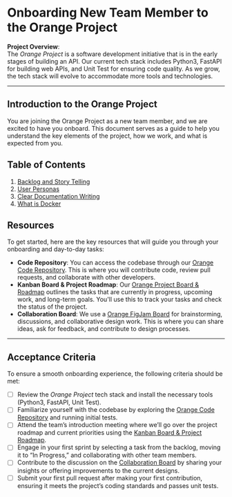 # Onboarding New Team Member to the Orange Project

**Project Overview**:  
The *Orange Project* is a software development initiative that is in the early stages of building an API. Our current
tech stack includes Python3, FastAPI for building web APIs, and Unit Test for ensuring code quality. As we grow, the
tech stack will evolve to accommodate more tools and technologies.

---

## Introduction to the Orange Project

You are joining the Orange Project as a new team member, and we are excited to have you onboard. This document serves as
a guide to help you understand the key elements of the project, how we work, and what is expected from you.

## Table of Contents

1. [Backlog and Story Telling](./backlog_and_storytelling.md)
2. [User Personas](./user_personas.md)
3. [Clear Documentation Writing](./)
4. [What is Docker](./docker.md)

## Resources

To get started, here are the key resources that will guide you through your onboarding and day-to-day tasks:

- **Code Repository**: You can access the codebase through
  our [Orange Code Repository](https://github.com/jackyhuynh/orange.git). This is where you will contribute code, review
  pull requests, and collaborate with other developers.
- **Kanban Board & Project Roadmap**:
  Our [Orange Project Board & Roadmap](https://github.com/users/jackyhuynh/projects/6) outlines the tasks that are
  currently in progress, upcoming work, and long-term goals. You'll use this to track your tasks and check the status of
  the project.
- **Collaboration Board**: We use
  a [Orange FigJam Board](https://www.figma.com/board/8ByAhNi4beFyRFRKVSBLH5/Orange-Board?node-id=0-1&t=KdqWDxHU7CWV99aj-1)
  for brainstorming, discussions, and collaborative design work. This is where you can share ideas, ask for feedback,
  and contribute to design processes.

---

## Acceptance Criteria

To ensure a smooth onboarding experience, the following criteria should be met:

- [ ] Review the *Orange Project* tech stack and install the necessary tools (Python3, FastAPI, Unit Test).
- [ ] Familiarize yourself with the codebase by exploring
  the [Orange Code Repository](https://github.com/jackyhuynh/orange.git) and running initial tests.
- [ ] Attend the team’s introduction meeting where we’ll go over the project roadmap and current priorities using
  the [Kanban Board & Project Roadmap](https://github.com/users/jackyhuynh/projects/6).
- [ ] Engage in your first sprint by selecting a task from the backlog, moving it to “In Progress,” and collaborating
  with other team members.
- [ ] Contribute to the discussion on
  the [Collaboration Board](https://www.figma.com/board/8ByAhNi4beFyRFRKVSBLH5/Orange-Board?node-id=0-1&t=KdqWDxHU7CWV99aj-1)
  by sharing your insights or offering improvements to the current designs.
- [ ] Submit your first pull request after making your first contribution, ensuring it meets the project’s coding
  standards and passes unit tests.